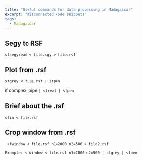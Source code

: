 ```yaml
---
title: "Useful commands for data processing in Madagascar"
excerpt: "Disconnected code snippets"
tags:
  - Madagascar
---
```


## Segy to RSF

    sfsegyread < file.sgy > file.rsf

## Plot from .rsf
    sfgrey < file.rsf | sfpen
if complex, pipe ```| sfreal | sfpen```

## Brief about the .rsf
    sfin < file.rsf

## Crop window from .rsf
     sfwindow < file.rsf n1=2000 n2=500 > file2.rsf

```Example: sfwindow < file.rsf n1=2000 n2=500 | sfgrey | sfpen```